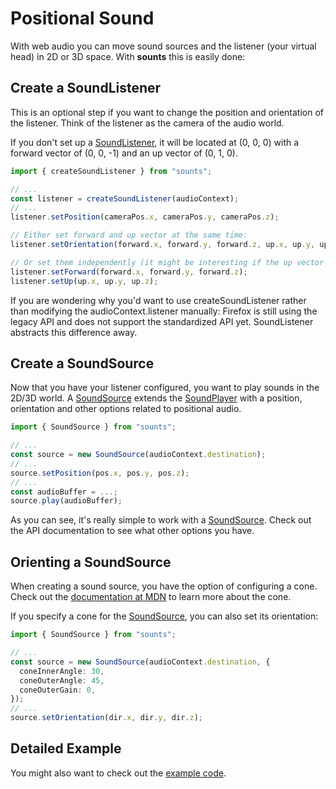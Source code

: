 # Positional Sound

With web audio you can move sound sources and the listener (your virtual head) in 2D or 3D space.
With **sounts** this is easily done:

## Create a SoundListener

This is an optional step if you want to change the position and orientation of the listener. Think of the listener as the camera of the audio world.

If you don't set up a [SoundListener](../api/classes/SoundListener.md), it will be located at (0, 0, 0) with a forward vector of (0, 0, -1) and an up vector of (0, 1, 0).

```typescript
import { createSoundListener } from "sounts";

// ...
const listener = createSoundListener(audioContext);
// ...
listener.setPosition(cameraPos.x, cameraPos.y, cameraPos.z);

// Either set forward and up vector at the same time:
listener.setOrientation(forward.x, forward.y, forward.z, up.x, up.y, up.z);

// Or set them independently (it might be interesting if the up vector never changes):
listener.setForward(forward.x, forward.y, forward.z);
listener.setUp(up.x, up.y, up.z);
```

If you are wondering why you'd want to use createSoundListener rather than modifying the audioContext.listener manually: Firefox is still using the legacy API and does not support the standardized API yet. SoundListener abstracts this difference away.

## Create a SoundSource

Now that you have your listener configured, you want to play sounds in the 2D/3D world.
A [SoundSource](../api/classes/SoundSource.md) extends the [SoundPlayer](../api/classes/SoundPlayer.md) with a position, orientation and other options related to positional audio.

```typescript
import { SoundSource } from "sounts";

// ...
const source = new SoundSource(audioContext.destination);
// ...
source.setPosition(pos.x, pos.y, pos.z);
// ...
const audioBuffer = ...;
source.play(audioBuffer);
```

As you can see, it's really simple to work with a [SoundSource](../api/classes/SoundSource.md). Check out the API documentation to see what other options you have.

## Orienting a SoundSource

When creating a sound source, you have the option of configuring a cone.
Check out the [documentation at MDN](https://developer.mozilla.org/en-US/docs/Web/API/PannerNode/coneInnerAngle) to learn more about the cone.

If you specify a cone for the [SoundSource](../api/classes/SoundSource.md), you can also set its orientation:

```typescript
import { SoundSource } from "sounts";

// ...
const source = new SoundSource(audioContext.destination, {
  coneInnerAngle: 30,
  coneOuterAngle: 45,
  coneOuterGain: 0,
});
// ...
source.setOrientation(dir.x, dir.y, dir.z);
```

## Detailed Example

You might also want to check out the [example code](https://github.com/Lusito/sounts/tree/master/example).

